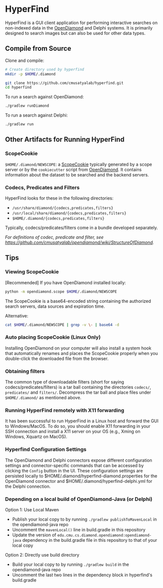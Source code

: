 # HyperFind

HyperFind is a GUI client application for performing interactive searches on non-indexed data in the [OpenDiamond](http://diamond.cs.cmu.edu/) and Delphi systems. It is primarily designed to search images but can also be used for other data types.

## Compile from Source

Clone and compile:
```bash
# Create directory used by hyperfind
mkdir -p $HOME/.diamond

git clone https://github.com/cmusatyalab/hyperfind.git
cd hyperfind
```

To run a search against OpenDiamond:
```bash
./gradlew runDiamond
```

To run a search against Delphi:
```bash
./gradlew run
```


## Other Artifacts for Running HyperFind

### ScopeCookie

`$HOME/.diamond/NEWSCOPE`: a [ScopeCookie](https://github.com/cmusatyalab/opendiamond/wiki/ScopeCookie) typically 
generated by a scope server or by the `cookiecutter` script from [OpenDiamond](http://diamond.cs.cmu.edu/). It contains information about the dataset to be searched and the backend servers.

### Codecs, Predicates and Filters

HyperFind looks for these in the following directories:

+ `/usr/share/diamond/{codecs,predicates,filters}`
+ `/usr/local/share/diamond/{codecs,predicates,filters}`
+ `$HOME/.diamond/{codecs,predicates,filters}`

Typically, codecs/predicates/filters come in a bundle developed separately.

*For definitions of codec, predicate and filter, see https://github.com/cmusatyalab/opendiamond/wiki/StructureOfDiamond.*


## Tips

### Viewing ScopeCookie
[Recommended] If you have OpenDiamond installed locally:
```bash
python -m opendiamond.scope $HOME/.diamond/NEWSCOPE
```

The ScopeCookie is a base64-encoded string containing the authorized search servers, data sources and expiration time.

Alternative:
```bash
cat $HOME/.diamond/NEWSCOPE | grep -v \- | base64 -d
```

### Auto placing ScopeCookie (Linux Only)
Installing OpenDiamond on your computer will also install a system hook that automatically renames and places
the ScopeCookie properly when you double-click the downloaded file from the browser.

### Obtaining filters
The common type of downloadable filters (short for saying codecs/predicates/filters) is
a tar ball containing the directories `codecs/`, `predicates/` and `filters/`.
Decompress the tar ball and place files under `$HOME/.diamond/` as mentioned above.

### Running HyperFind remotely with X11 forwarding
It has been successful to run HyperFind in a Linux host and forward the GUI to Windows/MacOS.
To do so, you should enable X11 forwarding in your SSH connection and install a X11 server on your OS
(e.g., Xming on Windows, Xquartz on MacOS).

### Hyperfind Configuration Settings
The OpenDiamond and Delphi connectors expose different configuration settings and connector-specific commands that can
be accessed by clicking the `Config` button in the UI. These configuration settings are persisted locally to
$HOME/.diamond/hyperfind-diamond.properties for the OpenDiamond connector and $HOME/.diamond/hyperfind-delphi.yml for
the Delphi connection.

### Depending on a local build of OpenDiamond-Java (or Delphi)

Option 1: Use Local Maven

- Publish your local copy to by running `./gradlew publishToMavenLocal` in the opendiamond-java repo
- Uncomment the `mavenLocal()` line in build.gradle in this repository
- Update the version of `edu.cmu.cs.diamond.opendiamond:opendiamond-java` dependency in the build.gradle file in this repository to that of your local copy

Option 2: Directly use build directory

- Build your local copy to by running `./gradlew build` in the opendiamond-java repo
- Uncomment the last two lines in the dependency block in hyperfind's build.gradle
